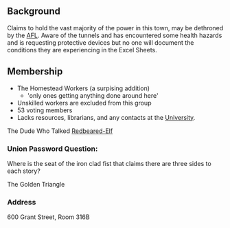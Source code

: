 ## Background

Claims to hold the vast majority of the power in this town, may be dethroned by the [AFL](AFL). Aware of the tunnels and has encountered some health hazards and is requesting protective devices but no one will document the conditions they are experiencing in the Excel Sheets. 

## Membership
* The Homestead Workers (a surpising addition)
	* 'only ones getting anything done around here'
* Unskilled workers are excluded from this group
* 53 voting members
* Lacks resources, librarians, and any contacts at the [University](University%20of%20Knowledge.md).

The Dude Who Talked [Redbeared-Elf](ShabbyButt.md)


### Union Password Question: 
Where is the seat of the iron clad fist that claims there are three sides to each story?

The Golden Triangle

### Address
600 Grant Street, Room 316B

	
